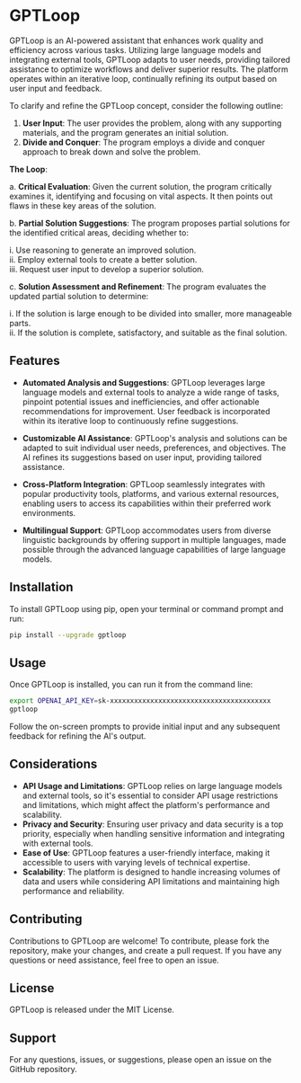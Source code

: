# GPTLoop

GPTLoop is an AI-powered assistant that enhances work quality and efficiency across various tasks. Utilizing large language models and integrating external tools, GPTLoop adapts to user needs, providing tailored assistance to optimize workflows and deliver superior results. The platform operates within an iterative loop, continually refining its output based on user input and feedback.

To clarify and refine the GPTLoop concept, consider the following outline:

1.  **User Input**: The user provides the problem, along with any supporting materials, and the program generates an initial solution.
2.  **Divide and Conquer**: The program employs a divide and conquer approach to break down and solve the problem.

**The Loop**:

a. **Critical Evaluation**: Given the current solution, the program critically examines it, identifying and focusing on vital aspects. It then points out flaws in these key areas of the solution.

b. **Partial Solution Suggestions**: The program proposes partial solutions for the identified critical areas, deciding whether to:

i. Use reasoning to generate an improved solution.  
ii. Employ external tools to create a better solution.  
iii. Request user input to develop a superior solution.

c. **Solution Assessment and Refinement**: The program evaluates the updated partial solution to determine:

i. If the solution is large enough to be divided into smaller, more manageable parts.  
ii. If the solution is complete, satisfactory, and suitable as the final solution.

## Features

-   **Automated Analysis and Suggestions**: GPTLoop leverages large language models and external tools to analyze a wide range of tasks, pinpoint potential issues and inefficiencies, and offer actionable recommendations for improvement. User feedback is incorporated within its iterative loop to continuously refine suggestions.
    
-   **Customizable AI Assistance**: GPTLoop's analysis and solutions can be adapted to suit individual user needs, preferences, and objectives. The AI refines its suggestions based on user input, providing tailored assistance.
    
-   **Cross-Platform Integration**: GPTLoop seamlessly integrates with popular productivity tools, platforms, and various external resources, enabling users to access its capabilities within their preferred work environments.
    
-   **Multilingual Support**: GPTLoop accommodates users from diverse linguistic backgrounds by offering support in multiple languages, made possible through the advanced language capabilities of large language models.

## Installation

To install GPTLoop using pip, open your terminal or command prompt and run:

```bash
pip install --upgrade gptloop
```

## Usage

Once GPTLoop is installed, you can run it from the command line:

```bash
export OPENAI_API_KEY=sk-xxxxxxxxxxxxxxxxxxxxxxxxxxxxxxxxxxxxxxxx
gptloop
```

Follow the on-screen prompts to provide initial input and any subsequent feedback for refining the AI's output.

## Considerations

-   **API Usage and Limitations**: GPTLoop relies on large language models and external tools, so it's essential to consider API usage restrictions and limitations, which might affect the platform's performance and scalability.
-   **Privacy and Security**: Ensuring user privacy and data security is a top priority, especially when handling sensitive information and integrating with external tools.
-   **Ease of Use**: GPTLoop features a user-friendly interface, making it accessible to users with varying levels of technical expertise.
-   **Scalability**: The platform is designed to handle increasing volumes of data and users while considering API limitations and maintaining high performance and reliability.

## Contributing

Contributions to GPTLoop are welcome! To contribute, please fork the repository, make your changes, and create a pull request. If you have any questions or need assistance, feel free to open an issue.

## License

GPTLoop is released under the MIT License.

## Support

For any questions, issues, or suggestions, please open an issue on the GitHub repository.
